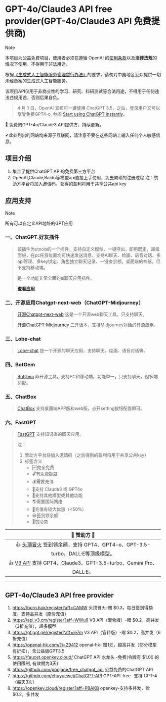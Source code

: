 # GPT-4o/Claude3 API free provider(GPT-4o/Claude3 API 免费提供商)
> [!NOTE]
> 本项目为公益免费项目，使用者必须在遵循 OpenAI 的[使用条款](https://openai.com/policies/terms-of-use)以及**法律法规**的情况下使用，不得用于非法用途。
> 
> 根据[《生成式人工智能服务管理暂行办法》](http://www.cac.gov.cn/2023-07/13/c_1690898327029107.htm)的要求，请勿对中国地区公众提供一切未经备案的生成式人工智能服务。
> 
> 该项目API仅用于非商业性的学习、研究、科研测试等合法用途，不得用于任何违法违规用途，否则后果自负。

> 4 月 1 日，OpenAI 宣布可一键使用 ChatGPT 3.5，之后，登录用户又可以享受免费GPT4-o,
> 参阅 [Start using ChatGPT instantly](https://openai.com/blog/start-using-chatgpt-instantly)。

🎁 免费的GPT-4o/Claude3 API提供方，持续更新。

✔此处列出的网站均来源于互联网，请注意不要在这些网站上输入任何个人敏感信息。

## 项目介绍
1. 集合了提供ChatGPT API的免费第三方平台
2. OpenAI,Claude,Baidu等模型api直接上手使用，免去繁琐的注册过程
   注：赞助方平台将加入邀请码，获得的盈利将用于共享公共api key

## 应用支持

> [!NOTE]
> 所有可以自定义API地址的GPT应用

### 一、ChatGPT.好友插件

> 该插件为utools的一个插件，支持自定义模型、一键呼出，即用既走，超级面板，在pc任意位置均可快速发送消息。支持Ai聊天、绘画、语音对话、多api管理、多key绑定、角色独立聊天记录、一键查余额。桌面端的神器，但不支持移动端。
>
> 是一个功能非常全面的ai聊天应用插件。
> 
> [ **查看应用**](https://u.tools/plugins/detail/ChatGPT.%E5%A5%BD%E5%8F%8B/)



### 二、开源应用Chatgpt-next-web（ChatGPT-Midjourney）

> [开源Chatgpt-next-web](https://github.com/ChatGPTNextWeb/ChatGPT-Next-Web) 这是一个开源web聊天工具，只支持聊天。
> 
> [开源ChatGPT-Midjourney](https://github.com/Licoy/ChatGPT-Midjourney) 二开版本，支持Midjourney对话的开源应用。



### 三、Lobe-chat

> [Lobe-chat](https://github.com/lobehub/lobe-chat) 是一个开源的聊天应用，支持聊天、绘画、语音对话等。


### 四、BotGem

> [BotGem](https://botgem.com/) 非开源工具，支持PC和移动端，功能单一，只支持聊天，但多端适配。

### 五、ChatBox

> [ChatBox](https://github.com/Bin-Huang/chatbox) 支持桌面端APP版和web版，点开setting按钮配置即可。


### 六、FastGPT

> [FastGPT](https://github.com/labring/FastGPT) 支持知识库的聊天应用。

> 注：
>
> 1. 赞助方平台将加入邀请码（之后得到的盈利将用于共享公共key）
> 2. 标签含义
>    - 🆓完全免费
>    - 🔓有免费额度
>    - 💰需要充值
>    - 💪支持 Claude3 或 GPT4o
>    - 🎉支持其他模型或其他功能
>    - 🌎需要国际网络
>    - 🎁充值有较大优惠（<50%）
>    - 😆签到领余额
>    - 🌹赞助商

|                                            🌹 赞助方 🌹                                             |
  |:------------------------------------------------------------------------------------------------:|
| 👍 [头顶冒火](https://burn.hair/register?aff=CAMW) 签到领余额，支持 GPT4、GPT4-o、GPT-3.5-turbo、DALL·E等顶级模型。 |
| 👍 [V3 API](https://api.v3.cm/register?aff=WWu6) 支持 GPT4、Claude3、GPT-3.5-turbo、Gemini Pro、DALL·E。 |


---
##  GPT-4o/Claude3 API free provider
1.  https://burn.hair/register?aff=CAMW 头顶冒火-赠 $0.3，每日签到得额度，支持高并发（原价充值）
2.  https://api.v3.cm/register?aff=WWu6  V3 API（混合版）-赠 $0.2，高并发（3折充值），超多模型
3.   https://gf.gpt.ge/register?aff=ie7m    V3 API（官转版）-赠 $0.2，高并发（6折充值）
4.   https://openai-hk.com/?i=29412      openai-hk- 赠1元，超高并发（部分模型有折扣），含公益版GPT3.5
5.   https://faucet.openkey.cloud/     ChatGPT API 水龙头 -免费(令牌有 $1.00 的使用限制, 有效期为3天)
6.   https://github.com/popjane/free_chatgpt_api   公益免费的ChatGPT API
7.   https://github.com/chuyuewei/ChatGPT-API   GPT-API-free  -支持 GPT-4（每天3次）
8.   https://openkey.cloud/register?aff=PBAKB    openkey-支持多并发，赠$0.2，多并发
   




